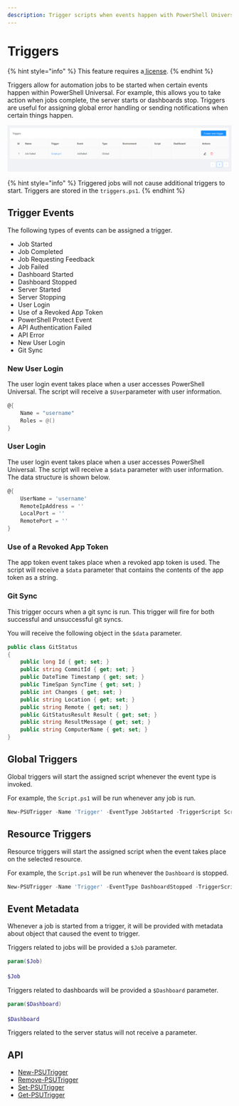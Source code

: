 ```yaml
---
description: Trigger scripts when events happen with PowerShell Universal.
---
```


# Triggers

{% hint style="info" %}
This feature requires a[ license](../licensing.md).
{% endhint %}

Triggers allow for automation jobs to be started when certain events happen within PowerShell Universal. For example, this allows you to take action when jobs complete, the server starts or dashboards stop. Triggers are useful for assigning global error handling or sending notifications when certain things happen.

![](<../.gitbook/assets/image (170).png>)

{% hint style="info" %}
Triggered jobs will not cause additional triggers to start. Triggers are stored in the `triggers.ps1`.
{% endhint %}

## Trigger Events

The following types of events can be assigned a trigger.

* Job Started
* Job Completed
* Job Requesting Feedback
* Job Failed
* Dashboard Started
* Dashboard Stopped
* Server Started
* Server Stopping
* User Login
* Use of a Revoked App Token
* PowerShell Protect Event
* API Authentication Failed
* API Error
* New User Login
* Git Sync

### New User Login

The user login event takes place when a user accesses PowerShell Universal. The script will receive a `$User`parameter with user information.&#x20;

```powershell
@{
    Name = "username"
    Roles = @()
}
```

### User Login

The user login event takes place when a user accesses PowerShell Universal. The script will receive a `$data` parameter with user information. The data structure is shown below.

```powershell
@{
    UserName = 'username'
    RemoteIpAddress = ''
    LocalPort = ''
    RemotePort = ''
}
```

### Use of a Revoked App Token

The app token event takes place when a revoked app token is used. The script will receive a `$data` parameter that contains the contents of the app token as a string.

### Git Sync

This trigger occurs when a git sync is run. This trigger will fire for both successful and unsuccessful git syncs.&#x20;

You will receive the following object in the `$data` parameter.&#x20;

```csharp
public class GitStatus 
{
    public long Id { get; set; }
    public string CommitId { get; set; }
    public DateTime Timestamp { get; set; }
    public TimeSpan SyncTime { get; set; }
    public int Changes { get; set; }
    public string Location { get; set; }
    public string Remote { get; set; }
    public GitStatusResult Result { get; set; }
    public string ResultMessage { get; set; }
    public string ComputerName { get; set; }
}
```

## Global Triggers

Global triggers will start the assigned script whenever the event type is invoked.

For example, the `Script.ps1` will be run whenever any job is run.

```powershell
New-PSUTrigger -Name 'Trigger' -EventType JobStarted -TriggerScript Script.ps1
```

## Resource Triggers

Resource triggers will start the assigned script when the event takes place on the selected resource.

For example, the `Script.ps1` will be run whenever the `Dashboard` is stopped.

```powershell
New-PSUTrigger -Name 'Trigger' -EventType DashboardStopped -TriggerScript Script.ps1 -Dashboard 'Dashboard'
```

## Event Metadata

Whenever a job is started from a trigger, it will be provided with metadata about object that caused the event to trigger.

Triggers related to jobs will be provided a `$Job` parameter.

```powershell
param($Job)

$Job
```

Triggers related to dashboards will be provided a `$Dashboard` parameter.

```powershell
param($Dashboard)

$Dashboard
```

Triggers related to the server status will not receive a parameter.

## API

* [New-PSUTrigger](https://github.com/ironmansoftware/universal-docs/blob/master/cmdlets/New-PSUTrigger.txt)
* [Remove-PSUTrigger](https://github.com/ironmansoftware/universal-docs/blob/master/cmdlets/Remove-PSUTrigger.txt)
* [Set-PSUTrigger](https://github.com/ironmansoftware/universal-docs/blob/master/cmdlets/Set-PSUTrigger.txt)
* [Get-PSUTrigger](https://github.com/ironmansoftware/universal-docs/blob/master/cmdlets/Get-PSUTrigger.txt)
